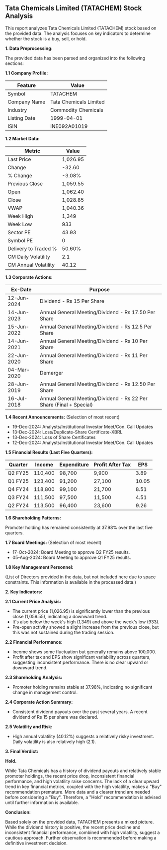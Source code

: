 ## Tata Chemicals Limited (TATACHEM) Stock Analysis

This report analyzes Tata Chemicals Limited (TATACHEM) stock based on the provided data.  The analysis focuses on key indicators to determine whether the stock is a buy, sell, or hold.

**1. Data Preprocessing:**

The provided data has been parsed and organized into the following sections:

**1.1 Company Profile:**

| Feature          | Value                     |
|-----------------|--------------------------|
| Symbol           | TATACHEM                  |
| Company Name     | Tata Chemicals Limited     |
| Industry         | Commodity Chemicals        |
| Listing Date     | 1999-04-01                |
| ISIN             | INE092A01019              |


**1.2 Market Data:**

| Metric                | Value      |
|-----------------------|------------|
| Last Price            | 1,026.95   |
| Change                | -32.60     |
| % Change              | -3.08%     |
| Previous Close        | 1,059.55   |
| Open                  | 1,062.40   |
| Close                 | 1,028.85   |
| VWAP                  | 1,040.36   |
| Week High             | 1,349      |
| Week Low              | 933        |
| Sector PE             | 43.93      |
| Symbol PE             | 0          |
| Delivery to Traded % | 50.60%     |
| CM Daily Volatility   | 2.1        |
| CM Annual Volatility  | 40.12      |


**1.3 Corporate Actions:**

| Ex-Date      | Purpose                                      |
|--------------|----------------------------------------------|
| 12-Jun-2024  | Dividend - Rs 15 Per Share                   |
| 14-Jun-2023  | Annual General Meeting/Dividend - Rs 17.50 Per Share |
| 15-Jun-2022  | Annual General Meeting/Dividend - Rs 12.5 Per Share |
| 14-Jun-2021  | Annual General Meeting/Dividend - Rs 10 Per Share  |
| 22-Jun-2020  | Annual General Meeting/Dividend - Rs 11 Per Share  |
| 04-Mar-2020  | Demerger                                     |
| 28-Jun-2019  | Annual General Meeting/Dividend - Rs 12.50 Per Share |
| 16-Jul-2018  | Annual General Meeting/Dividend - Rs 22 Per Share (Final + Special) |


**1.4 Recent Announcements:** (Selection of most recent)

* 19-Dec-2024: Analysts/Institutional Investor Meet/Con. Call Updates
* 13-Dec-2024: Loss/Duplicate-Share Certificate-XBRL
* 13-Dec-2024: Loss of Share Certificates
* 12-Dec-2024: Analysts/Institutional Investor Meet/Con. Call Updates


**1.5 Financial Results (Last Five Quarters):**

| Quarter      | Income     | Expenditure | Profit After Tax | EPS     |
|--------------|------------|-------------|-----------------|---------|
| Q2 FY25      | 110,400    | 98,700      | 9,900           | 3.89    |
| Q1 FY25      | 123,400    | 91,200      | 27,100          | 10.05   |
| Q4 FY24      | 118,800    | 99,100      | 21,700          | 8.51    |
| Q3 FY24      | 111,500    | 97,500      | 11,500          | 4.51    |
| Q2 FY24      | 113,500    | 96,400      | 23,600          | 9.26    |


**1.6 Shareholding Patterns:**

Promoter holding has remained consistently at 37.98% over the last five quarters.


**1.7 Board Meetings:** (Selection of most recent)

* 17-Oct-2024: Board Meeting to approve Q2 FY25 results.
* 05-Aug-2024: Board Meeting to approve Q1 FY25 results.


**1.8 Key Management Personnel:**

(List of Directors provided in the data, but not included here due to space constraints.  This information is available in the processed data.)


**2. Key Indicators:**

**2.1 Current Price Analysis:**

* The current price (1,026.95) is significantly lower than the previous close (1,059.55), indicating a downward trend.
* It's also below the week's high (1,349) and above the week's low (933).
* Pre-open activity showed a slight increase from the previous close, but this was not sustained during the trading session.

**2.2 Financial Performance:**

* Income shows some fluctuation but generally remains above 100,000.
* Profit after tax and EPS show significant variability across quarters, suggesting inconsistent performance.  There is no clear upward or downward trend.

**2.3 Shareholding Analysis:**

* Promoter holding remains stable at 37.98%, indicating no significant change in management control.

**2.4 Corporate Action Summary:**

* Consistent dividend payouts over the past several years.  A recent dividend of Rs 15 per share was declared.

**2.5 Volatility and Risk:**

* High annual volatility (40.12%) suggests a relatively risky investment.  Daily volatility is also relatively high (2.1).

**3. Final Verdict:**

**Hold.**

While Tata Chemicals has a history of dividend payouts and relatively stable promoter holdings, the recent price drop, inconsistent financial performance, and high volatility raise concerns.  The lack of a clear upward trend in key financial metrics, coupled with the high volatility, makes a "Buy" recommendation premature.  More data and a clearer trend are needed before considering a "Buy".  Therefore, a "Hold" recommendation is advised until further information is available.

**Conclusion:**

Based solely on the provided data, TATACHEM presents a mixed picture.  While the dividend history is positive, the recent price decline and inconsistent financial performance, combined with high volatility, suggest a cautious approach.  Further observation is recommended before making a definitive investment decision.
